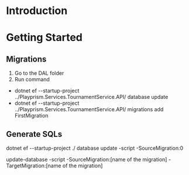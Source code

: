 # Introduction

# Getting Started

## Migrations
1. Go to the DAL folder
2. Run command
- dotnet ef --startup-project ../Playprism.Services.TournamentService.API/ database update
- dotnet ef --startup-project ../Playprism.Services.TournamentService.API/ migrations add FirstMigration

## Generate SQLs
dotnet ef --startup-project ./ database update -script -SourceMigration:0

update-database -script -SourceMigration:[name of the migration] -TargetMigration:[name of the migration]